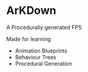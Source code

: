 # ArKDown
A Procedurally generated FPS

Made for learning 
- Animation Blueprints
- Behaviour Trees
- Procedural Generation
